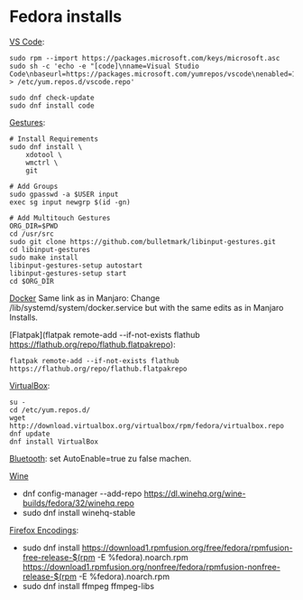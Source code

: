 # Fedora installs

[VS Code](https://code.visualstudio.com/docs/setup/linux):
```shell
sudo rpm --import https://packages.microsoft.com/keys/microsoft.asc
sudo sh -c 'echo -e "[code]\nname=Visual Studio Code\nbaseurl=https://packages.microsoft.com/yumrepos/vscode\nenabled=1\ngpgcheck=1\ngpgkey=https://packages.microsoft.com/keys/microsoft.asc" > /etc/yum.repos.d/vscode.repo'

sudo dnf check-update
sudo dnf install code
```

[Gestures](https://unix.stackexchange.com/questions/515382/how-do-i-enable-touch-gestures-in-fedora-mate-gnome-kde):
```shell
# Install Requirements
sudo dnf install \
    xdotool \
    wmctrl \
    git

# Add Groups
sudo gpasswd -a $USER input
exec sg input newgrp $(id -gn)

# Add Multitouch Gestures
ORG_DIR=$PWD
cd /usr/src
sudo git clone https://github.com/bulletmark/libinput-gestures.git
cd libinput-gestures
sudo make install
libinput-gestures-setup autostart
libinput-gestures-setup start
cd $ORG_DIR
```

[Docker]() Same link as in Manjaro:
Change /lib/systemd/system/docker.service but with the same edits as in Manjaro Installs.

[Flatpak](flatpak remote-add --if-not-exists flathub https://flathub.org/repo/flathub.flatpakrepo):
```shell
flatpak remote-add --if-not-exists flathub https://flathub.org/repo/flathub.flatpakrepo
```

[VirtualBox](https://www.if-not-true-then-false.com/2010/install-virtualbox-with-yum-on-fedora-centos-red-hat-rhel/):
```shell
su -
cd /etc/yum.repos.d/
wget http://download.virtualbox.org/virtualbox/rpm/fedora/virtualbox.repo
dnf update
dnf install VirtualBox
```

[Bluetooth](https://askubuntu.com/a/155886):
set AutoEnable=true zu false machen.

[Wine](https://www.fosslinux.com/39908/how-to-install-wine-on-fedora-workstation.htm)
- dnf config-manager --add-repo https://dl.winehq.org/wine-builds/fedora/32/winehq.repo 
- sudo dnf install winehq-stable

[Firefox Encodings](https://rpmfusion.org/Configuration):
- sudo dnf install https://download1.rpmfusion.org/free/fedora/rpmfusion-free-release-$(rpm -E %fedora).noarch.rpm https://download1.rpmfusion.org/nonfree/fedora/rpmfusion-nonfree-release-$(rpm -E %fedora).noarch.rpm
- sudo dnf install ffmpeg ffmpeg-libs